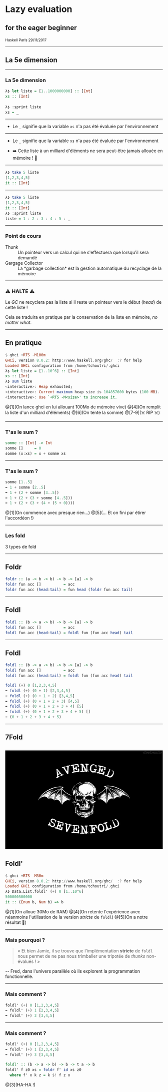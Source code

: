 # Lazy evaluation
## for the eager beginner

<small>Haskell Paris 29/11/2017</small>

---

## La 5e dimension

---

### La 5e dimension

```Haskell
λ❯ let liste = [1..1000000000] :: [Int]
xs :: [Int]

λ❯ :sprint liste 
xs = _

```
---
* Le `_` signifie que la variable `xs` n'a pas été évaluée par l'environnement
---
* Le `_` signifie que la variable `xs` n'a pas été évaluée par l'environnement

* ➡️ Cette liste à un milliard d'éléments ne sera peut-être jamais allouée en mémoire ! 🎉
---
```Haskell
λ❯ take 5 liste
[1,2,3,4,5]
it :: [Int]
```

---

```Haskell
λ❯ take 5 liste
[1,2,3,4,5]
it :: [Int]
λ❯ :sprint liste
liste = 1 : 2 : 3 : 4 : 5 : _
```
---

### Point de cours

<dl>
<dt>Thunk</dt>
  <dd>Un pointeur vers un calcul qui ne s'effectuera que lorsqu'il sera demandé</dd>
<dt>Gargage Collector</dt>
  <dd>La *garbage collection* est la gestion automatique du recyclage de la mémoire</dd>
</dl>

---
### ⚠️ HALTE ⚠️

Le *GC* ne recyclera pas la liste si il reste un pointeur vers le début (*head*) de cette liste !

Cela se traduira en pratique par la conservation de la liste en mémoire, *no matter what*.

---

## En pratique

```Haskell
$ ghci +RTS -M100m
GHCi, version 8.0.2: http://www.haskell.org/ghc/  :? for help
Loaded GHCi configuration from /home/tchoutri/.ghci
λ❯ let liste = [1..10^6] :: [Int]
xs :: [Int]
λ❯ sum liste
<interactive>: Heap exhausted;
<interactive>: Current maximum heap size is 104857600 bytes (100 MB).
<interactive>: Use `+RTS -M<size>' to increase it.
```
@[1](On lance ghci en lui allouant 100Mo de mémoire vive)
@[4](On remplit la liste d'un milliard d'éléments)
@[6](On tente la somme)
@[7-9](☠️ RIP ☠️)

---

### T'as le sum ?

```Haskell
somme :: [Int] -> Int
somme []     = 0
somme (x:xs) = x + somme xs
```
---

### T'as le sum ?

```Haskell
somme [1..5]
➡️ 1 + somme [2..5]
➡️ 1 + (2 + somme [3..5])
➡️ 1 + (2 + (3 + somme [4..5]))
➡️ 1 + (2 + (3 + (4 + (5 + 0))))
```

@[1](On commence avec presque rien…)
@[5](… Et on fini par étirer l'accordéon !)

---

### Les fold

3 types de fold

---

## Foldr

```Haskell
foldr :: (a -> b -> b) -> b -> [a] -> b
foldr fun acc []          = acc
foldr fun acc (head:tail) = fun head (foldr fun acc tail)
```
---

## Foldl

```Haskell
foldl :: (b -> a -> b) -> b -> [a] -> b
foldl fun acc []          = acc
foldl fun acc (head:tail) = foldl fun (fun acc head) tail
```

---

## Foldl

```Haskell
foldl :: (b -> a -> b) -> b -> [a] -> b
foldl fun acc []          = acc
foldl fun acc (head:tail) = foldl fun (fun acc head) tail
```

```Haskell
foldl (+) 0 [1,2,3,4,5]
➡️ foldl (+) (0 + 1) [2,3,4,5]
➡ foldl (+) (0 + 1 + 2) [3,4,5]
➡ foldl (+) (0 + 1 + 2 + 3) [4,5]
➡ foldl (+) (0 + 1 + 2 + 3 + 4) [5]
➡ foldl (+) (0 + 1 + 2 + 3 + 4 + 5) []
➡ (0 + 1 + 2 + 3 + 4 + 5)

```

---
## 7Fold

![](images/avenged-sevenfold.jpg)
---

## Foldl'

```Haskell
$ ghci +RTS -M30m
GHCi, version 8.0.2: http://www.haskell.org/ghc/  :? for help
Loaded GHCi configuration from /home/tchoutri/.ghci
λ❯ Data.List.foldl' (+) 0 [1..10^6]
500000500000
it :: (Enum b, Num b) => b
```
@[1](On alloue 30Mo de RAM)
@[4](On retente l'expérience avec néanmoins l'utilisation de la version *stricte* de `foldl`)
@[5](On a notre résultat 🎉)

---

### Mais pourquoi ?

>« Et bien Jamie, il se trouve que l'implémentation <b>stricte</b> de `foldl` nous permet
>de ne pas nous trimballer une tripotée de *thunks* non-évalués ! »

-- Fred, dans l'univers parallèle où ils explorent la programmation fonctionnelle.

---
### Mais comment ?

```Haskell
foldl' (+) 0 [1,2,3,4,5]
➡️ foldl' (+) 1 [2,3,4,5]
➡ foldl' (+) 3 [3,4,5]
```

---
### Mais comment ?

```Haskell
foldl' (+) 0 [1,2,3,4,5]
➡️ foldl' (+) 1 [2,3,4,5]
➡ foldl' (+) 3 [3,4,5]
```

```Haskell
foldl' :: (b -> a -> b) -> b -> t a -> b
foldl' f z0 xs = foldr f' id xs z0
  where f' x k z = k $! f z x
```
@[3](HA-HA !)
